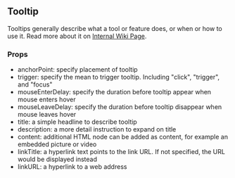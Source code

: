 ## Tooltip

Tooltips generally describe what a tool or feature does, or when or how to use it.
Read more about it on [Internal Wiki Page](https://hig.autodesk.com/web/components/tooltips).

### Props
- anchorPoint: specify placement of tooltip 
- trigger: specify the mean to trigger tooltip. Including "click", "trigger", and "focus"
- mouseEnterDelay: specify the duration before tooltip appear when mouse enters hover
- mouseLeaveDelay: specify the duration before tooltip disappear when mouse leaves hover
- title: a simple headline to describe tooltip
- description: a more detail instruction to expand on title
- content: additional HTML node can be added as content, for example an embedded picture or video  
- linkTitle: a hyperlink text points to the link URL. If not specified, the URL would be displayed instead
- linkURL: a hyperlink to a web address  


